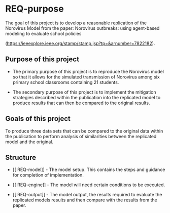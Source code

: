 # REQ-purpose
The goal of this project is to develop a reasonable replication of the Norovirus Model from the paper: Norovirus outbreaks: using agent-based modeling to evaluate school policies

(https://ieeexplore.ieee.org/stamp/stamp.jsp?tp=&arnumber=7822182).



## Purpose of this project

* The primary purpose of this project is to reproduce the Norovirus model so that it allows for the simulated transmission of Norovirus among six primary school classrooms containing 21 students.

* The secondary purpose of this project is to  implement the mitigation strategies described within the publication into the replicated model to produce results that can then be compared to the original results.


## Goals of this project

To produce three data sets that can be compared to the original data within the publication to perform analysis of similarities between the replicated model and the original.


## Structure
  

- [[ REQ-model]] - The model setup. This contains the steps and guidance for completion of implementation.


- [[ REQ-engine]] - The model will need certain conditions to be executed.

- [[ REQ-output]] - The model output, the results required to evaluate the replicated models results and then compare with the results from the paper.